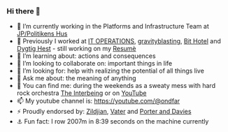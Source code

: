 ### Hi there 👋

- 🔭 I’m currently working in the Platforms and Infrastructure Team at [JP/Politikens Hus](https://jppol.dk) 
- 🐎 Previously I worked at [IT OPERATIONS](https://itoperations.dk), [gravityblasting](https://gravityblasting.com), [Bit Hotel](https://bithotel.net) and [Dygtig Hest](https://dygtighest.dk) - still working on my [Resumè](https://github.com/Kristoffer/Kristoffer/blob/main/CV.md)
- 🌱 I’m learning about: actions and consequences
- 👯 I’m looking to collaborate on: important things in life
- 🤔 I’m looking for: help with realizing the potential of all things live
- 💬 Ask me about: the meaning of anything
- 🥁 You can find me: during the weekends as a sweaty mess with hard rock orchestra [The Interbeing](https://theinterbeing.com) or on [YouTube](https://www.youtube.com/user/THEINTERBEING)
- 📫 My youtube channel is: https://youtube.com/@ondfar 
- ⚡ Proudly endorsed by: [Zildjian](https://zildjian.com), [Vater](https://www.vater.com) and [Porter and Davies](https://www.porteranddavies.co.uk)
- ⚓️ Fun fact: I row 2007m in 8:39 seconds on the machine currently 
